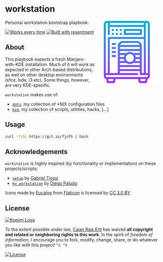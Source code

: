 # workstation

<img src="docs/logo.svg" height="210px" align="right"/>

Personal workstation bootstrap playbook.

[![Works every time][wet]][ftb] [![Built with resentment][btr]][ftb]

[wet]: https://forthebadge.com/images/badges/60-percent-of-the-time-works-every-time.svg
[btr]: https://forthebadge.com/images/badges/built-with-resentment.svg
[ftb]: https://forthebadge.com


## About

This playbook expects a fresh Manjaro-with-KDE installation. Much of it will
work as expected in other Arch-based distributions, as well on other desktop
environments (xfce, lxde, i3 etc). Some things, however, are very KDE-specific.

`workstation` makes use of:

- [`dots`][dots-url], my collection of *NIX configuration files
- [`bin`][bin-url], my collection of scripts, utilities, hacks, [...]

[dots-url]: https://github.com/caian-org/dots
[bin-url]: https://github.com/caian-org/bin


## Usage

```sh
curl -fsSL https://git.io/fjcFh | bash
```


## Acknowledgements

`workstation` is highly inspired (by functionality or implementation) on these
projects/scripts:

- [`setup`][setup] by [Gabriel Tiossi][tioxy]
- [`my_workstation`][mywst] by [Diego Paludo][dpaludo]

Icons made by [Eucalyp][eucalyp] from [Flaticon][flaticon] is
licensed by [CC 3.0 BY][cc3].

[setup]: https://github.com/tioxy/setup
[mywst]: https://github.com/diegopaludo/my_workstation

[tioxy]: https://github.com/tioxy
[dpaludo]: https://github.com/diegopaludo

[eucalyp]: https://www.flaticon.com/authors/eucalyp
[flaticon]: https://www.flaticon.com
[cc3]: http://creativecommons.org/licenses/by/3.0


## License

[![Kopimi Logo][kopimi-logo]][kopimi-url]

To the extent possible under law, [Caian Rais Ertl][me] has waived __all
copyright and related or neighboring rights to this work__. In the spirit of
_freedom of information_, I encourage you to fork, modify, change, share, or do
whatever you like with this project! `^C ^V`

[![License][cc-shield]][cc-url]

[me]: https://github.com/caiertl
[cc-shield]: https://forthebadge.com/images/badges/cc-0.svg
[cc-url]: http://creativecommons.org/publicdomain/zero/1.0

[kopimi-logo]: https://gist.githubusercontent.com/xero/cbcd5c38b695004c848b73e5c1c0c779/raw/6b32899b0af238b17383d7a878a69a076139e72d/kopimi-sm.png
[kopimi-url]: https://kopimi.com
